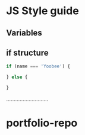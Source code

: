 # JS Style guide

## Variables


## if structure

```javascript
if (name === 'Yoobee') {

} else {

}

```

............................
# portfolio-repo
